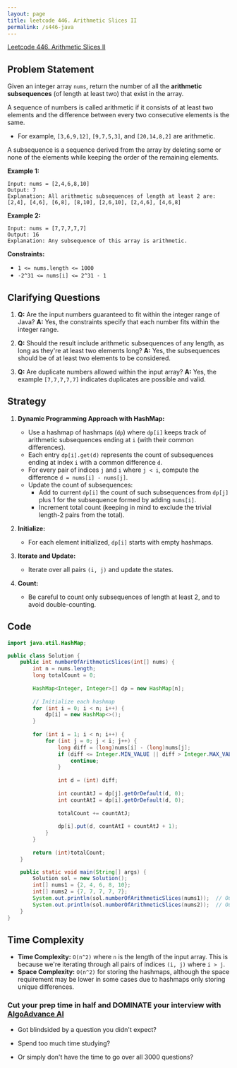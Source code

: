```yaml
---
layout: page
title: leetcode 446. Arithmetic Slices II 
permalink: /s446-java
---
```

[Leetcode 446. Arithmetic Slices II ](https://algoadvance.github.io/algoadvance/l446)
## Problem Statement

Given an integer array `nums`, return the number of all the **arithmetic subsequences** (of length at least two) that exist in the array. 

A sequence of numbers is called arithmetic if it consists of at least two elements and the difference between every two consecutive elements is the same.

- For example, `[3,6,9,12]`, `[9,7,5,3]`, and `[20,14,8,2]` are arithmetic.

A subsequence is a sequence derived from the array by deleting some or none of the elements while keeping the order of the remaining elements.

**Example 1:**
```plaintext
Input: nums = [2,4,6,8,10]
Output: 7
Explanation: All arithmetic subsequences of length at least 2 are:
[2,4], [4,6], [6,8], [8,10], [2,6,10], [2,4,6], [4,6,8]
```

**Example 2:**
```plaintext
Input: nums = [7,7,7,7,7]
Output: 16
Explanation: Any subsequence of this array is arithmetic.
```

**Constraints:**

- `1 <= nums.length <= 1000`
- `-2^31 <= nums[i] <= 2^31 - 1`

## Clarifying Questions

1. **Q:** Are the input numbers guaranteed to fit within the integer range of Java?
   **A:** Yes, the constraints specify that each number fits within the integer range.

2. **Q:** Should the result include arithmetic subsequences of any length, as long as they're at least two elements long?
   **A:** Yes, the subsequences should be of at least two elements to be considered.

3. **Q:** Are duplicate numbers allowed within the input array?
   **A:** Yes, the example `[7,7,7,7,7]` indicates duplicates are possible and valid.

## Strategy

1. **Dynamic Programming Approach with HashMap:** 
    - Use a hashmap of hashmaps (`dp`) where `dp[i]` keeps track of arithmetic subsequences ending at `i` (with their common differences).
    - Each entry `dp[i].get(d)` represents the count of subsequences ending at index `i` with a common difference `d`.
    - For every pair of indices `j` and `i` where `j < i`, compute the difference `d = nums[i] - nums[j]`.
    - Update the count of subsequences: 
        - Add to current `dp[i]` the count of such subsequences from `dp[j]` plus 1 for the subsequence formed by adding `nums[i]`.
        - Increment total count (keeping in mind to exclude the trivial length-2 pairs from the total).

2. **Initialize:** 
    - For each element initialized, `dp[i]` starts with empty hashmaps.

3. **Iterate and Update:**
    - Iterate over all pairs `(i, j)` and update the states.

4. **Count:** 
    - Be careful to count only subsequences of length at least 2, and to avoid double-counting.

## Code

```java
import java.util.HashMap;

public class Solution {
    public int numberOfArithmeticSlices(int[] nums) {
        int n = nums.length;
        long totalCount = 0;
        
        HashMap<Integer, Integer>[] dp = new HashMap[n];
        
        // Initialize each hashmap
        for (int i = 0; i < n; i++) {
            dp[i] = new HashMap<>();
        }
        
        for (int i = 1; i < n; i++) {
            for (int j = 0; j < i; j++) {
                long diff = (long)nums[i] - (long)nums[j];
                if (diff <= Integer.MIN_VALUE || diff > Integer.MAX_VALUE) {
                    continue;
                }
                
                int d = (int) diff;
                
                int countAtJ = dp[j].getOrDefault(d, 0);
                int countAtI = dp[i].getOrDefault(d, 0);
                
                totalCount += countAtJ;
                
                dp[i].put(d, countAtI + countAtJ + 1);
            }
        }
        
        return (int)totalCount;
    }

    public static void main(String[] args) {
        Solution sol = new Solution();
        int[] nums1 = {2, 4, 6, 8, 10};
        int[] nums2 = {7, 7, 7, 7, 7};
        System.out.println(sol.numberOfArithmeticSlices(nums1));  // Output: 7
        System.out.println(sol.numberOfArithmeticSlices(nums2));  // Output: 16
    }
}
```

## Time Complexity

- **Time Complexity:** `O(n^2)` where `n` is the length of the input array. This is because we're iterating through all pairs of indices `(i, j)` where `i > j`.
- **Space Complexity:** `O(n^2)` for storing the hashmaps, although the space requirement may be lower in some cases due to hashmaps only storing unique differences.


### Cut your prep time in half and DOMINATE your interview with [AlgoAdvance AI](https://algoAdvance.com)

- Got blindsided by a question you didn't expect?

- Spend too much time studying?

- Or simply don't have the time to go over all 3000 questions?

